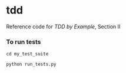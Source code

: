 # tdd
Reference code for _TDD by Example_, Section II

### To run tests
`cd my_test_suite`

`python run_tests.py`
